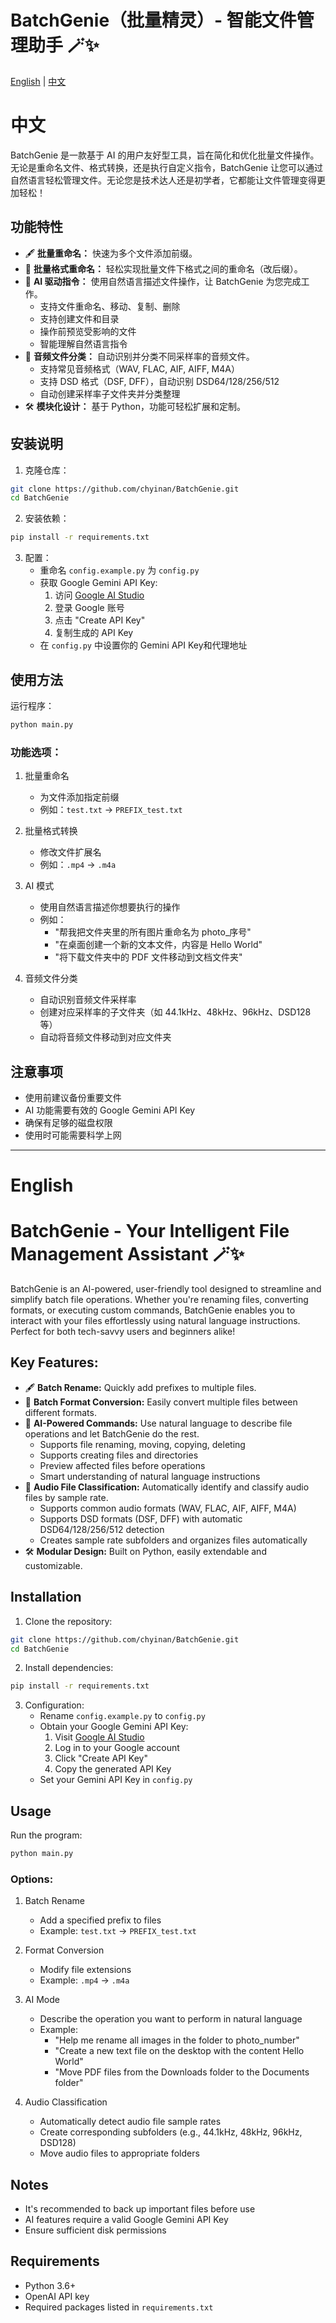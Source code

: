 # BatchGenie（批量精灵）- 智能文件管理助手 🪄✨

[English](#english) | [中文](#中文)

# 中文

BatchGenie 是一款基于 AI 的用户友好型工具，旨在简化和优化批量文件操作。无论是重命名文件、格式转换，还是执行自定义指令，BatchGenie 让您可以通过自然语言轻松管理文件。无论您是技术达人还是初学者，它都能让文件管理变得更加轻松！

## 功能特性

- 🖋 **批量重命名：** 快速为多个文件添加前缀。
- 🔄 **批量格式重命名：** 轻松实现批量文件下格式之间的重命名（改后缀）。
- 🤖 **AI 驱动指令：** 使用自然语言描述文件操作，让 BatchGenie 为您完成工作。
  - 支持文件重命名、移动、复制、删除
  - 支持创建文件和目录
  - 操作前预览受影响的文件
  - 智能理解自然语言指令
- 🎵 **音频文件分类：** 自动识别并分类不同采样率的音频文件。
  - 支持常见音频格式（WAV, FLAC, AIF, AIFF, M4A）
  - 支持 DSD 格式（DSF, DFF），自动识别 DSD64/128/256/512
  - 自动创建采样率子文件夹并分类整理
- 🛠 **模块化设计：** 基于 Python，功能可轻松扩展和定制。

## 安装说明

1. 克隆仓库：
```bash
git clone https://github.com/chyinan/BatchGenie.git
cd BatchGenie
```

2. 安装依赖：
```bash
pip install -r requirements.txt
```

3. 配置：
   - 重命名 `config.example.py` 为 `config.py`
   - 获取 Google Gemini API Key:
     1. 访问 [Google AI Studio](https://makersuite.google.com/app/apikey)
     2. 登录 Google 账号
     3. 点击 "Create API Key"
     4. 复制生成的 API Key
   - 在 `config.py` 中设置你的 Gemini API Key和代理地址

## 使用方法

运行程序：
```bash
python main.py
```

### 功能选项：
1. 批量重命名
   - 为文件添加指定前缀
   - 例如：`test.txt` -> `PREFIX_test.txt`

2. 批量格式转换
   - 修改文件扩展名
   - 例如：`.mp4` -> `.m4a`

3. AI 模式
   - 使用自然语言描述你想要执行的操作
   - 例如：
     - "帮我把文件夹里的所有图片重命名为 photo_序号"
     - "在桌面创建一个新的文本文件，内容是 Hello World"
     - "将下载文件夹中的 PDF 文件移动到文档文件夹"

4. 音频文件分类
   - 自动识别音频文件采样率
   - 创建对应采样率的子文件夹（如 44.1kHz、48kHz、96kHz、DSD128 等）
   - 自动将音频文件移动到对应文件夹

## 注意事项

- 使用前建议备份重要文件
- AI 功能需要有效的 Google Gemini API Key
- 确保有足够的磁盘权限
- 使用时可能需要科学上网

---

# English

# BatchGenie - Your Intelligent File Management Assistant 🪄✨

BatchGenie is an AI-powered, user-friendly tool designed to streamline and simplify batch file operations. Whether you're renaming files, converting formats, or executing custom commands, BatchGenie enables you to interact with your files effortlessly using natural language instructions. Perfect for both tech-savvy users and beginners alike!

## Key Features:
- 🖋 **Batch Rename:** Quickly add prefixes to multiple files.
- 🔄 **Batch Format Conversion:** Easily convert multiple files between different formats.
- 🤖 **AI-Powered Commands:** Use natural language to describe file operations and let BatchGenie do the rest.
  - Supports file renaming, moving, copying, deleting
  - Supports creating files and directories
  - Preview affected files before operations
  - Smart understanding of natural language instructions
- 🎵 **Audio File Classification:** Automatically identify and classify audio files by sample rate.
  - Supports common audio formats (WAV, FLAC, AIF, AIFF, M4A)
  - Supports DSD formats (DSF, DFF) with automatic DSD64/128/256/512 detection
  - Creates sample rate subfolders and organizes files automatically
- 🛠 **Modular Design:** Built on Python, easily extendable and customizable.

## Installation

1. Clone the repository:
```bash
git clone https://github.com/chyinan/BatchGenie.git
cd BatchGenie
```

2. Install dependencies:
```bash
pip install -r requirements.txt
```

3. Configuration:
   - Rename `config.example.py` to `config.py`
   - Obtain your Google Gemini API Key:
     1. Visit [Google AI Studio](https://makersuite.google.com/app/apikey)
     2. Log in to your Google account
     3. Click "Create API Key"
     4. Copy the generated API Key
   - Set your Gemini API Key in `config.py`

## Usage

Run the program:
```bash
python main.py
```

### Options:
1. Batch Rename
   - Add a specified prefix to files
   - Example: `test.txt` -> `PREFIX_test.txt`

2. Format Conversion
   - Modify file extensions
   - Example: `.mp4` -> `.m4a`

3. AI Mode
   - Describe the operation you want to perform in natural language
   - Example:
     - "Help me rename all images in the folder to photo_number"
     - "Create a new text file on the desktop with the content Hello World"
     - "Move PDF files from the Downloads folder to the Documents folder"

4. Audio Classification
   - Automatically detect audio file sample rates
   - Create corresponding subfolders (e.g., 44.1kHz, 48kHz, 96kHz, DSD128)
   - Move audio files to appropriate folders

## Notes

- It's recommended to back up important files before use
- AI features require a valid Google Gemini API Key
- Ensure sufficient disk permissions

## Requirements

- Python 3.6+
- OpenAI API key
- Required packages listed in `requirements.txt`
